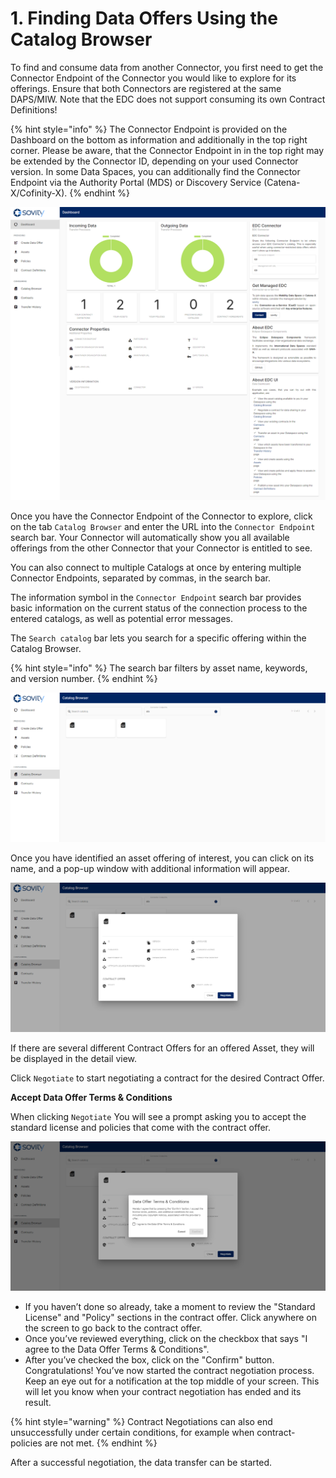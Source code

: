 # 1. Finding Data Offers Using the Catalog Browser

To find and consume data from another Connector, you first need to get the Connector Endpoint of the Connector you would like to explore for its offerings. Ensure that both Connectors are registered at the same DAPS/MIW. Note that the EDC does not support consuming its own Contract Definitions!

{% hint style="info" %} The Connector Endpoint is provided on the Dashboard on the bottom as information and additionally in the top right corner. Please be aware, that the Connector Endpoint in in the top right may be extended by the Connector ID, depending on your used Connector version. In some Data Spaces, you can additionally find the Connector Endpoint via the Authority Portal (MDS) or Discovery Service (Catena-X/Cofinity-X). {% endhint %}

![EDC UI Dashboard](/docs/images/edc-ui-dashboard.png)

Once you have the Connector Endpoint of the Connector to explore, click on the tab ```Catalog Browser``` and enter the URL into the ```Connector Endpoint``` search bar. Your Connector will automatically show you all available offerings from the other Connector that your Connector is entitled to see.

You can also connect to multiple Catalogs at once by entering multiple Connector Endpoints, separated by commas, in the search bar.

The information symbol in the ```Connector Endpoint``` search bar provides basic information on the current status of the connection process to the entered catalogs, as well as potential error messages.

The ```Search catalog``` bar lets you search for a specific offering within the Catalog Browser.

{% hint style="info" %} The search bar filters by asset name, keywords, and version number. {% endhint %}

![EDC UI Catalog Browser](/docs/images/edc-ui-catalog-browser.png)

Once you have identified an asset offering of interest, you can click on its name, and a pop-up window with additional information will appear.

![Data Offer in Catalog Browser](/docs/images/edc-ui-offer.png)

If there are several different Contract Offers for an offered Asset, they will be displayed in the detail view.

Click ```Negotiate``` to start negotiating a contract for the desired Contract Offer.

**Accept Data Offer Terms & Conditions**

When clicking ```Negotiate``` You will see a prompt asking you to accept the standard license and policies that come with the contract offer.

![EDC UI Terms & Conditions](/docs/images/edc-ui-tos.png)

- If you haven’t done so already, take a moment to review the  "Standard License" and "Policy" sections in the contract offer. Click anywhere on the screen to go back to the contract offer.
- Once you’ve reviewed everything, click on the checkbox that says  "I agree to the Data Offer Terms & Conditions".
- After you’ve checked the box, click on the "Confirm" button.
Congratulations! You’ve now started the contract negotiation process. Keep an eye out for a notification at the top middle of your screen. This will let you know when your contract negotiation has ended and its result.

{% hint style="warning" %} Contract Negotiations can also end unsuccessfully under certain conditions, for example when contract-policies are not met. {% endhint %}

After a successful negotiation, the data transfer can be started.
 
